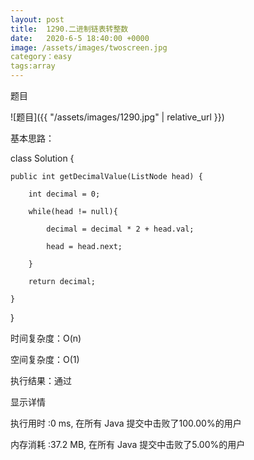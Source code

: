 ```yaml
---
layout: post
title:  1290.二进制链表转整数
date:   2020-6-5 18:40:00 +0000
image: /assets/images/twoscreen.jpg
category：easy
tags:array
---
```

题目

![题目]({{ "/assets/images/1290.jpg" | relative_url }})


基本思路：

class Solution {

    public int getDecimalValue(ListNode head) {
	
        int decimal = 0;
		
        while(head != null){
		
            decimal = decimal * 2 + head.val;
			
            head = head.next;
			
        }
		
        return decimal;
		
    }
	
}

时间复杂度：O(n)

空间复杂度：O(1)

执行结果：通过

显示详情

执行用时 :0 ms, 在所有 Java 提交中击败了100.00%的用户

内存消耗 :37.2 MB, 在所有 Java 提交中击败了5.00%的用户